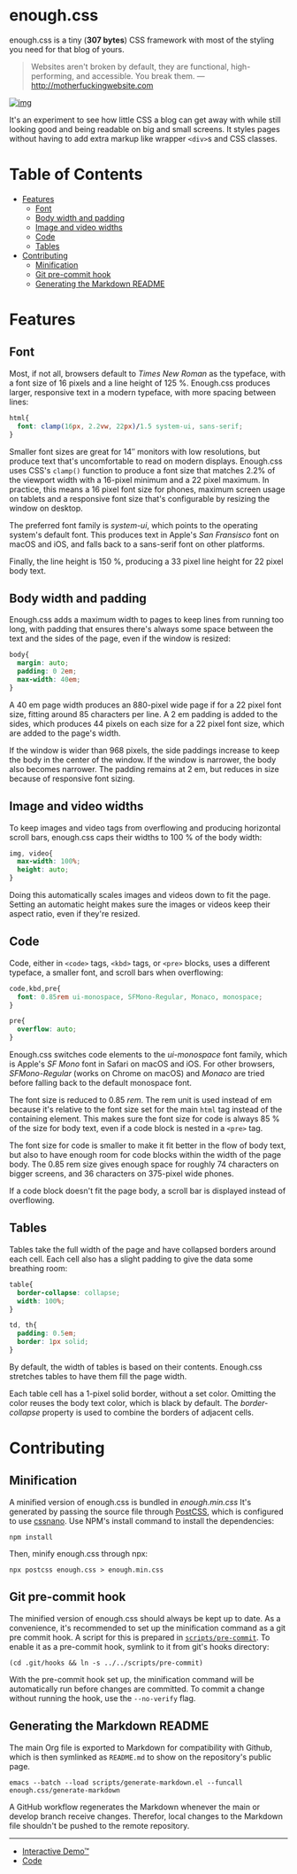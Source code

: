 
# enough.css

enough.css is a tiny (**307 bytes**) CSS framework with most of the styling you need for that blog of yours.

> Websites aren't broken by default, they are functional, high-performing, and accessible. You break them. &#x2014; <http://motherfuckingwebsite.com>

[![img](./screenshot.png)](https://jeffkreeftmeijer.github.io/enough.css/)

It's an experiment to see how little CSS a blog can get away with while still looking good and being readable on big and small screens. It styles pages without having to add extra markup like wrapper `<div>`​s and CSS classes.


# Table of Contents

-   [Features](#orgab78e61)
    -   [Font](#org8e4c22c)
    -   [Body width and padding](#orga9a13cf)
    -   [Image and video widths](#orge96ad07)
    -   [Code](#org671b182)
    -   [Tables](#orgd46737e)
-   [Contributing](#orgcb34b3c)
    -   [Minification](#org9f2d669)
    -   [Git pre-commit hook](#orgc14839d)
    -   [Generating the Markdown README](#org3dfc112)


<a id="orgab78e61"></a>

# Features


<a id="org8e4c22c"></a>

## Font

Most, if not all, browsers default to *Times New Roman* as the typeface, with a font size of 16 pixels and a line height of 125 %. Enough.css produces larger, responsive text in a modern typeface, with more spacing between lines:

```css
html{
  font: clamp(16px, 2.2vw, 22px)/1.5 system-ui, sans-serif;
}
```

Smaller font sizes are great for 14″ monitors with low resolutions, but produce text that's uncomfortable to read on modern displays. Enough.css uses CSS's `clamp()` function to produce a font size that matches 2.2% of the viewport width with a 16-pixel minimum and a 22 pixel maximum. In practice, this means a 16 pixel font size for phones, maximum screen usage on tablets and a responsive font size that's configurable by resizing the window on desktop.

The preferred font family is *system-ui*, which points to the operating system's default font. This produces text in Apple's *San Fransisco* font on macOS and iOS, and falls back to a sans-serif font on other platforms.

Finally, the line height is 150 %, producing a 33 pixel line height for 22 pixel body text.


<a id="orga9a13cf"></a>

## Body width and padding

Enough.css adds a maximum width to pages to keep lines from running too long, with padding that ensures there's always some space between the text and the sides of the page, even if the window is resized:

```css
body{
  margin: auto;
  padding: 0 2em;
  max-width: 40em;
}
```

A 40 em page width produces an 880-pixel wide page if for a 22 pixel font size, fitting around 85 characters per line. A 2 em padding is added to the sides, which produces 44 pixels on each size for a 22 pixel font size, which are added to the page's width.

If the window is wider than 968 pixels, the side paddings increase to keep the body in the center of the window. If the window is narrower, the body also becomes narrower. The padding remains at 2 em, but reduces in size because of responsive font sizing.


<a id="orge96ad07"></a>

## Image and video widths

To keep images and video tags from overflowing and producing horizontal scroll bars, enough.css caps their widths to 100 % of the body width:

```css
img, video{
  max-width: 100%;
  height: auto;
}
```

Doing this automatically scales images and videos down to fit the page. Setting an automatic height makes sure the images or videos keep their aspect ratio, even if they're resized.


<a id="org671b182"></a>

## Code

Code, either in `<code>` tags, `<kbd>` tags, or `<pre>` blocks, uses a different typeface, a smaller font, and scroll bars when overflowing:

```css
code,kbd,pre{
  font: 0.85rem ui-monospace, SFMono-Regular, Monaco, monospace;
}

pre{
  overflow: auto;
}
```

Enough.css switches code elements to the *ui-monospace* font family, which is Apple's *SF Mono* font in Safari on macOS and iOS. For other browsers, *SFMono-Regular* (works on Chrome on macOS) and *Monaco* are tried before falling back to the default monospace font.

The font size is reduced to 0.85 *rem*. The rem unit is used instead of em because it's relative to the font size set for the main `html` tag instead of the containing element. This makes sure the font size for code is always 85 % of the size for body text, even if a code block is nested in a `<pre>` tag.

The font size for code is smaller to make it fit better in the flow of body text, but also to have enough room for code blocks within the width of the page body. The 0.85 rem size gives enough space for roughly 74 characters on bigger screens, and 36 characters on 375-pixel wide phones.

If a code block doesn't fit the page body, a scroll bar is displayed instead of overflowing.


<a id="orgd46737e"></a>

## Tables

Tables take the full width of the page and have collapsed borders around each cell. Each cell also has a slight padding to give the data some breathing room:

```css
table{
  border-collapse: collapse;
  width: 100%;
}

td, th{
  padding: 0.5em;
  border: 1px solid;
}
```

By default, the width of tables is based on their contents. Enough.css stretches tables to have them fill the page width.

Each table cell has a 1-pixel solid border, without a set color. Omitting the color reuses the body text color, which is black by default. The *border-collapse* property is used to combine the borders of adjacent cells.


<a id="orgcb34b3c"></a>

# Contributing


<a id="org9f2d669"></a>

## Minification

A minified version of enough.css is bundled in *enough.min.css* It's generated by passing the source file through [PostCSS](https://postcss.org), which is configured to use [cssnano](https://cssnano.co). Use NPM's install command to install the dependencies:

```shell
npm install
```

Then, minify enough.css through npx:

```shell
npx postcss enough.css > enough.min.css
```


<a id="orgc14839d"></a>

## Git pre-commit hook

The minified version of enough.css should always be kept up to date. As a convenience, it's recommended to set up the minification command as a git pre commit hook. A script for this is prepared in [`scripts/pre-commit`](scripts/pre-commit). To enable it as a pre-commit hook, symlink to it from git's hooks directory:

```shell
(cd .git/hooks && ln -s ../../scripts/pre-commit)
```

With the pre-commit hook set up, the minification command will be automatically run before changes are committed. To commit a change without running the hook, use the `--no-verify` flag.


<a id="org3dfc112"></a>

## Generating the Markdown README

The main Org file is exported to Markdown for compatibility with Github, which is then symlinked as `README.md` to show on the repository's public page.

```shell
emacs --batch --load scripts/generate-markdown.el --funcall enough.css/generate-markdown
```

A GitHub workflow regenerates the Markdown whenever the main or develop branch receive changes. Therefor, local changes to the Markdown file shouldn't be pushed to the remote repository.

---

-   [Interactive Demo™](https://jeffkreeftmeijer.github.io/enough.css)
-   [Code](https://github.com/jeffkreeftmeijer/enough.css)